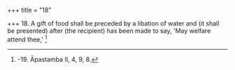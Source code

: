 +++
title = "18"

+++
18. A gift of food shall be preceded by a libation of water and (it shall be presented) after (the recipient) has been made to say, 'May welfare attend thee,' [^17] 


[^17]:  -19. Āpastamba II, 4, 9, 8.
